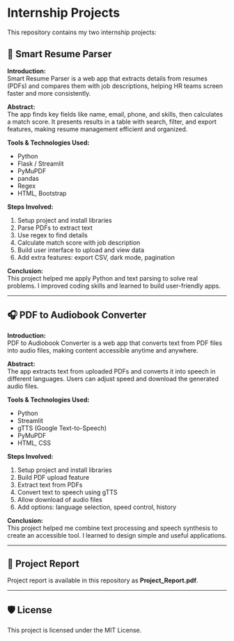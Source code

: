 #  Internship Projects

This repository contains my two internship projects:

## 📄 Smart Resume Parser
**Introduction:**  
Smart Resume Parser is a web app that extracts details from resumes (PDFs) and compares them with job descriptions, helping HR teams screen faster and more consistently.

**Abstract:**  
The app finds key fields like name, email, phone, and skills, then calculates a match score. It presents results in a table with search, filter, and export features, making resume management efficient and organized.

**Tools & Technologies Used:**
- Python
- Flask / Streamlit
- PyMuPDF
- pandas
- Regex
- HTML, Bootstrap

**Steps Involved:**
1. Setup project and install libraries
2. Parse PDFs to extract text
3. Use regex to find details
4. Calculate match score with job description
5. Build user interface to upload and view data
6. Add extra features: export CSV, dark mode, pagination

**Conclusion:**  
This project helped me apply Python and text parsing to solve real problems. I improved coding skills and learned to build user-friendly apps.

---

## 🎧 PDF to Audiobook Converter
**Introduction:**  
PDF to Audiobook Converter is a web app that converts text from PDF files into audio files, making content accessible anytime and anywhere.

**Abstract:**  
The app extracts text from uploaded PDFs and converts it into speech in different languages. Users can adjust speed and download the generated audio files.

**Tools & Technologies Used:**
- Python
- Streamlit
- gTTS (Google Text-to-Speech)
- PyMuPDF
- HTML, CSS

**Steps Involved:**
1. Setup project and install libraries
2. Build PDF upload feature
3. Extract text from PDFs
4. Convert text to speech using gTTS
5. Allow download of audio files
6. Add options: language selection, speed control, history

**Conclusion:**  
This project helped me combine text processing and speech synthesis to create an accessible tool. I learned to design simple and useful applications.

---

## 📄 Project Report
Project report is available in this repository as **Project_Report.pdf**.

---

## 🛡 License
This project is licensed under the MIT License.
